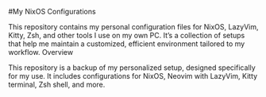 #My NixOS Configurations

This repository contains my personal configuration files for NixOS, LazyVim, Kitty, Zsh, and other tools I use on my own PC. It’s a collection of setups that help me maintain a customized, efficient environment tailored to my workflow.
Overview

This repository is a backup of my personalized setup, designed specifically for my use. It includes configurations for NixOS, Neovim with LazyVim, Kitty terminal, Zsh shell, and more.